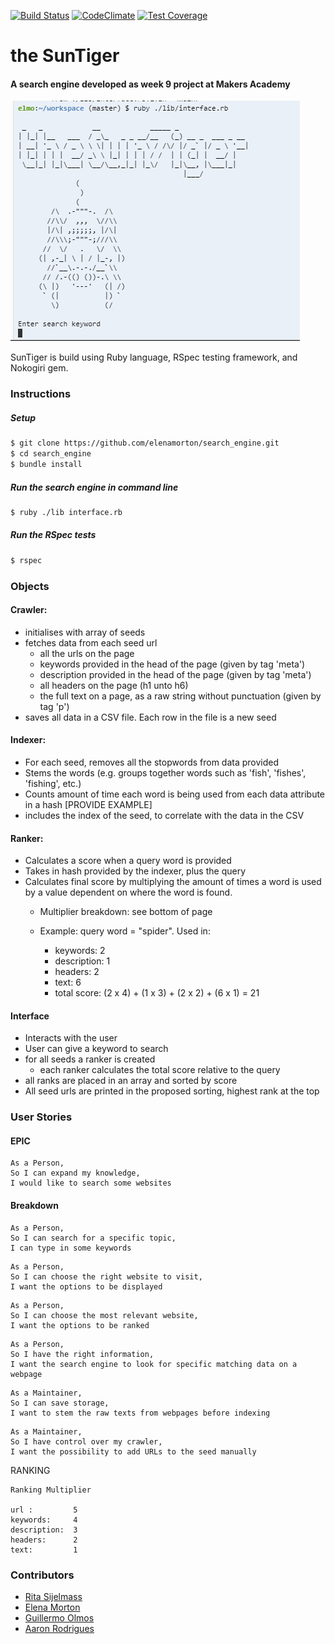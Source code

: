 [![Build Status](https://travis-ci.org/elenamorton/search_engine.svg?branch=master)](https://travis-ci.org/elenamorton/search_engine)
[![CodeClimate](https://codeclimate.com/github/elenamorton/search_engine/badges/gpa.svg)](https://codeclimate.com/github/elenamorton/search_engine)
[![Test Coverage](https://codeclimate.com/github/elenamorton/search_engine/badges/coverage.svg)](https://codeclimate.com/github/elenamorton/search_engine/coverage)

# the SunTiger
#### A search engine developed as week 9 project at Makers Academy

![Search Engine](suntiger_run.png)


SunTiger is build using Ruby language, RSpec testing framework, and Nokogiri gem.

### Instructions
##### Setup
```bash
$ git clone https://github.com/elenamorton/search_engine.git
$ cd search_engine
$ bundle install
```
##### Run the search engine in command line
```bash
$ ruby ./lib interface.rb
```
##### Run the RSpec tests
```bash
$ rspec
```

### Objects
#### Crawler:
- initialises with array of seeds
- fetches data from each seed url
	- all the urls on the page
	- keywords provided in the head of the page (given by tag
	  'meta')
	- description provided in the head of the page (given by tag
	  'meta')
	- all headers on the page (h1 unto h6)
	- the full text on a page, as a raw string without
	  punctuation (given by tag 'p')
- saves all data in a CSV file. Each row in the file is a new
  seed

#### Indexer:
- For each seed, removes all the stopwords from data provided
- Stems the words (e.g. groups together words such as 'fish',
  'fishes', 'fishing', etc.)
- Counts amount of time each word is being used from each data
  attribute in a hash [PROVIDE EXAMPLE]
- includes the index of the seed, to correlate with the data
  in the CSV

#### Ranker:
- Calculates a score when a query word is provided
- Takes in hash provided by the indexer, plus the query
- Calculates final score by multiplying the amount of times a
  word is used by a value dependent on where the word is
found.
	- Multiplier breakdown: see bottom of page

	- Example: query word = "spider". Used in:
		- keywords: 2
		- description: 1
		- headers: 2
		- text: 6
		- total score: (2 x 4) + (1 x 3) + (2 x 2) + (6 x 1) = 21

#### Interface
- Interacts with the user
- User can give a keyword to search
- for all seeds a ranker is created
	- each ranker calculates the total score relative to the
	  query
- all ranks are placed in an array and sorted by score
- All seed urls are printed in the proposed sorting, highest
  rank at the top


### User Stories
#### EPIC
```
As a Person,
So I can expand my knowledge,
I would like to search some websites
```

#### Breakdown
```
As a Person,
So I can search for a specific topic,
I can type in some keywords
```

```
As a Person,
So I can choose the right website to visit,
I want the options to be displayed
```

```
As a Person,
So I can choose the most relevant website,
I want the options to be ranked
```

```
As a Person,
So I have the right information,
I want the search engine to look for specific matching data on a webpage
```

```
As a Maintainer,
So I can save storage,
I want to stem the raw texts from webpages before indexing
```

```
As a Maintainer,
So I have control over my crawler,
I want the possibility to add URLs to the seed manually
```


RANKING

```
Ranking Multiplier

url :         5
keywords:     4
description:  3
headers:      2
text:         1
```
### Contributors
* [Rita Sijelmass](https://github.com/RSijelmass)
* [Elena Morton](https://github.com/elenamorton)
* [Guillermo Olmos](https://github.com/georn)
* [Aaron Rodrigues](https://github.com/AaronRodrigues)

